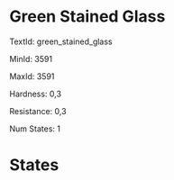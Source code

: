 # Green Stained Glass

TextId: green_stained_glass

MinId: 3591

MaxId: 3591

Hardness: 0,3

Resistance: 0,3


Num States: 1

# States
```

```